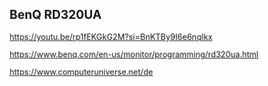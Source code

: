 ## BenQ RD320UA

https://youtu.be/rp1fEKGkG2M?si=BnKTBy9I6e6nqIkx

https://www.benq.com/en-us/monitor/programming/rd320ua.html



https://www.computeruniverse.net/de


